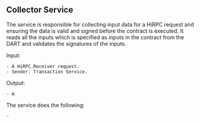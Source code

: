 ## Collector Service

The service is responsible for collecting input data for a HiRPC request and ensuring the data is valid and signed before the contract is executed.
It reads all the inputs which is specified as inputs in the contract from the DART and validates the signatures of the inputs. 


Input:

    - A HiRPC.Receiver request.
    - Sender: Transaction Service.

 Output:

    - A 


 The service does the following:

    -    



